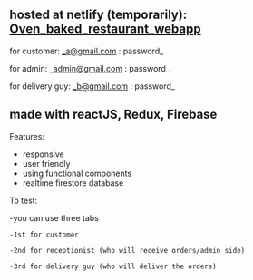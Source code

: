 ## hosted at netlify (temporarily): [Oven_baked_restaurant_webapp](https://dreamy-williams-8bd9a7.netlify.app/)

for customer: _a@gmail.com : password_

for admin: _admin@gmail.com : password_

for delivery guy: _b@gmail.com : password_
  
## **made with reactJS, Redux, Firebase**

Features: 
- responsive
- user friendly
- using functional components
- realtime firestore database

To test:

  -you can use three tabs
    
    -1st for customer
    
    -2nd for receptionist (who will receive orders/admin side)
    
    -3rd for delivery guy (who will deliver the orders)
